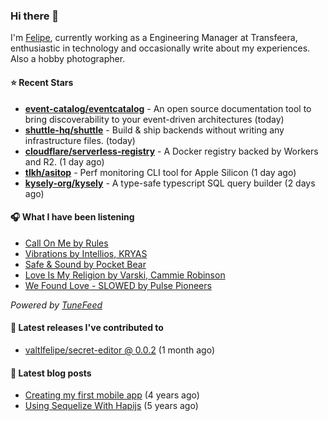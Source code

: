 ### Hi there 👋

I'm [Felipe](https://felipevm.com), currently working as a Engineering Manager at Transfeera, enthusiastic in technology and occasionally write about my experiences. Also a hobby photographer.

#### ⭐ Recent Stars
- **[event-catalog/eventcatalog](https://github.com/event-catalog/eventcatalog)** - An open source documentation tool to bring discoverability to your event-driven architectures  (today)
- **[shuttle-hq/shuttle](https://github.com/shuttle-hq/shuttle)** - Build &amp; ship backends without writing any infrastructure files. (today)
- **[cloudflare/serverless-registry](https://github.com/cloudflare/serverless-registry)** - A Docker registry backed by Workers and R2. (1 day ago)
- **[tlkh/asitop](https://github.com/tlkh/asitop)** - Perf monitoring CLI tool for Apple Silicon (1 day ago)
- **[kysely-org/kysely](https://github.com/kysely-org/kysely)** - A type-safe typescript SQL query builder (2 days ago)

#### 🎧 What I have been listening
- [Call On Me by Rules](https://open.spotify.com/track/7wg7R64Y62OZgGtibeZ16l)
- [Vibrations by Intellios, KRYAS](https://open.spotify.com/track/5CVBurY20yAlPLFDr0Qoey)
- [Safe &amp; Sound by Pocket Bear](https://open.spotify.com/track/3FgpNYsDc8HphenLI9sSNB)
- [Love Is My Religion by Varski, Cammie Robinson](https://open.spotify.com/track/1Ls0Ie2l0W9BXgR6j6sTzK)
- [We Found Love - SLOWED by Pulse Pioneers](https://open.spotify.com/track/0ZtxT93hHyydkUaUcmmVJ9)

_Powered by [TuneFeed](https://tunefeed.app?ref=valtlfelipe-gh-profile)_ 

#### 🚀 Latest releases I've contributed to


- [valtlfelipe/secret-editor @ 0.0.2](https://github.com/valtlfelipe/secret-editor/releases/tag/0.0.2) (1 month ago)

#### 📄 Latest blog posts
- [Creating my first mobile app](https://felipevm.com/posts/creating-my-first-mobile-app/) (4 years ago)
- [Using Sequelize With Hapijs](https://felipevm.com/posts/using-sequelize-with-hapijs/) (5 years ago)
